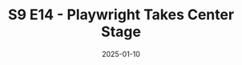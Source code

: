 ---
title: S9 E14 - Playwright Takes Center Stage
date: 2025-01-10
description: Debbie O'Brien joins the podcast to discuss how Playwright is revolutionizing the testing landscape. From its cross-browser capabilities to its developer-friendly APIs, learn why Playwright is becoming the go-to choice for modern web application testing.
url: https://podcasts.apple.com/us/podcast/s9-e14-playwright-takes-center-stage-debbie-obrien/id1501989276?i=1000716318022
image: https://res.cloudinary.com/debsobrien/image/upload/v1640019149/debbie.codes/podcasts/playwright-podcast_k9mn2x.jpg
tags: [playwright, testing, podcast]
host: TestGuild
---